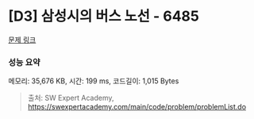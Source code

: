 # [D3] 삼성시의 버스 노선 - 6485 

[문제 링크](https://swexpertacademy.com/main/code/problem/problemDetail.do?contestProbId=AWczm7QaACgDFAWn) 

### 성능 요약

메모리: 35,676 KB, 시간: 199 ms, 코드길이: 1,015 Bytes



> 출처: SW Expert Academy, https://swexpertacademy.com/main/code/problem/problemList.do